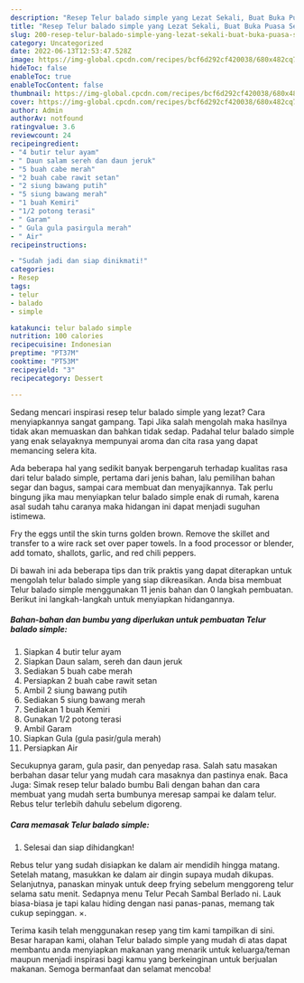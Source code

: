 ```yaml
---
description: "Resep Telur balado simple yang Lezat Sekali, Buat Buka Puasa Sempurna"
title: "Resep Telur balado simple yang Lezat Sekali, Buat Buka Puasa Sempurna"
slug: 200-resep-telur-balado-simple-yang-lezat-sekali-buat-buka-puasa-sempurna
category: Uncategorized
date: 2022-06-13T12:53:47.528Z
image: https://img-global.cpcdn.com/recipes/bcf6d292cf420038/680x482cq70/telur-balado-simple-foto-resep-utama.jpg
hideToc: false
enableToc: true
enableTocContent: false
thumbnail: https://img-global.cpcdn.com/recipes/bcf6d292cf420038/680x482cq70/telur-balado-simple-foto-resep-utama.jpg
cover: https://img-global.cpcdn.com/recipes/bcf6d292cf420038/680x482cq70/telur-balado-simple-foto-resep-utama.jpg
author: Admin
authorAv: notfound
ratingvalue: 3.6
reviewcount: 24
recipeingredient:
- "4 butir telur ayam"
- " Daun salam sereh dan daun jeruk"
- "5 buah cabe merah"
- "2 buah cabe rawit setan"
- "2 siung bawang putih"
- "5 siung bawang merah"
- "1 buah Kemiri"
- "1/2 potong terasi"
- " Garam"
- " Gula gula pasirgula merah"
- " Air"
recipeinstructions:

- "Sudah jadi dan siap dinikmati!"
categories:
- Resep
tags:
- telur
- balado
- simple

katakunci: telur balado simple 
nutrition: 100 calories
recipecuisine: Indonesian
preptime: "PT37M"
cooktime: "PT53M"
recipeyield: "3"
recipecategory: Dessert

---
```



Sedang mencari inspirasi resep telur balado simple yang lezat? Cara menyiapkannya sangat gampang. Tapi Jika salah mengolah maka hasilnya tidak akan memuaskan dan bahkan tidak sedap. Padahal telur balado simple yang enak selayaknya mempunyai aroma dan cita rasa yang dapat memancing selera kita.


Ada beberapa hal yang sedikit banyak berpengaruh terhadap kualitas rasa dari telur balado simple, pertama dari jenis bahan, lalu pemilihan bahan segar dan bagus, sampai cara membuat dan menyajikannya. Tak perlu bingung jika mau menyiapkan telur balado simple enak di rumah, karena asal sudah tahu caranya maka hidangan ini dapat menjadi suguhan istimewa.

Fry the eggs until the skin turns golden brown. Remove the skillet and transfer to a wire rack set over paper towels. In a food processor or blender, add tomato, shallots, garlic, and red chili peppers.


Di bawah ini ada beberapa tips dan trik praktis yang dapat diterapkan untuk mengolah telur balado simple yang siap dikreasikan. Anda bisa membuat Telur balado simple menggunakan 11 jenis bahan dan 0 langkah pembuatan. Berikut ini langkah-langkah untuk menyiapkan hidangannya.

<!--inarticleads1-->

##### Bahan-bahan dan bumbu yang diperlukan untuk pembuatan Telur balado simple:

1. Siapkan 4 butir telur ayam
1. Siapkan  Daun salam, sereh dan daun jeruk
1. Sediakan 5 buah cabe merah
1. Persiapkan 2 buah cabe rawit setan
1. Ambil 2 siung bawang putih
1. Sediakan 5 siung bawang merah
1. Sediakan 1 buah Kemiri
1. Gunakan 1/2 potong terasi
1. Ambil  Garam
1. Siapkan  Gula (gula pasir/gula merah)
1. Persiapkan  Air


Secukupnya garam, gula pasir, dan penyedap rasa. Salah satu masakan berbahan dasar telur yang mudah cara masaknya dan pastinya enak. Baca Juga: Simak resep telur balado bumbu Bali dengan bahan dan cara membuat yang mudah serta bumbunya meresap sampai ke dalam telur. Rebus telur terlebih dahulu sebelum digoreng. 

<!--inarticleads2-->

##### Cara memasak Telur balado simple:


1. Selesai dan siap dihidangkan!

Rebus telur yang sudah disiapkan ke dalam air mendidih hingga matang. Setelah matang, masukkan ke dalam air dingin supaya mudah dikupas. Selanjutnya, panaskan minyak untuk deep frying sebelum menggoreng telur selama satu menit. Sedapnya menu Telur Pecah Sambal Berlado ni. Lauk biasa-biasa je tapi kalau hiding dengan nasi panas-panas, memang tak cukup sepinggan. ×. 

Terima kasih telah menggunakan resep yang tim kami tampilkan di sini. Besar harapan kami, olahan Telur balado simple yang mudah di atas dapat membantu anda menyiapkan makanan yang menarik untuk keluarga/teman maupun menjadi inspirasi bagi kamu yang berkeinginan untuk berjualan makanan. Semoga bermanfaat dan selamat mencoba!
